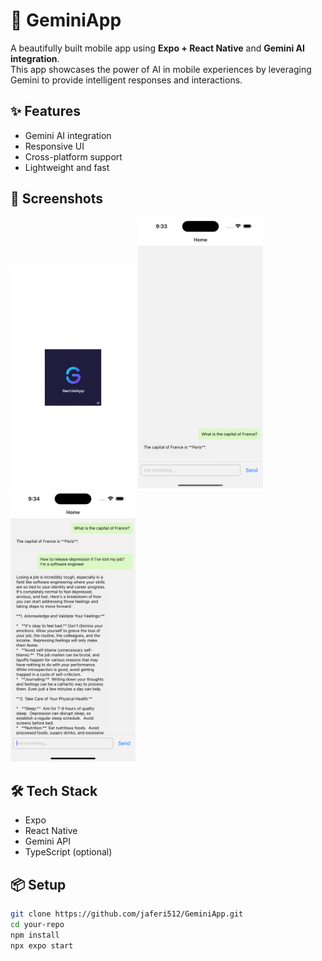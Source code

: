 # 🚀 GeminiApp

A beautifully built mobile app using **Expo + React Native** and **Gemini AI integration**.  
This app showcases the power of AI in mobile experiences by leveraging Gemini to provide intelligent responses and interactions.

## ✨ Features

- Gemini AI integration
- Responsive UI
- Cross-platform support
- Lightweight and fast

## 📸 Screenshots

<p float="left">
  <img src="./screenshots/screenshot1.png" width="200" />
  <img src="./screenshots/screenshot2.png" width="200" />
  <img src="./screenshots/screenshot3.png" width="200" />
</p>

## 🛠️ Tech Stack

- Expo
- React Native
- Gemini API
- TypeScript (optional)

## 📦 Setup

```bash
git clone https://github.com/jaferi512/GeminiApp.git
cd your-repo
npm install
npx expo start
